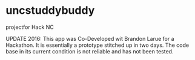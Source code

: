 # uncstuddybuddy
projectfor Hack NC

UPDATE 2016:
This app was Co-Developed wit Brandon Larue for a Hackathon. It is essentially a prototype stitched up in two days. The code base
in its current condition is not reliable and has not been tested. 
